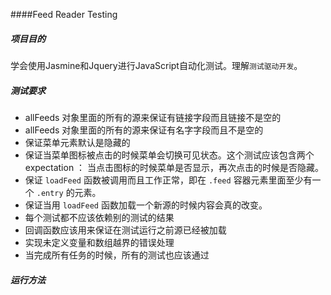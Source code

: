 ####Feed Reader Testing

##### 项目目的
学会使用Jasmine和Jquery进行JavaScript自动化测试。理解`测试驱动开发`。    
##### 测试要求
-   allFeeds 对象里面的所有的源来保证有链接字段而且链接不是空的
-   allFeeds 对象里面的所有的源来保证有名字字段而且不是空的
-   保证菜单元素默认是隐藏的
-   保证当菜单图标被点击的时候菜单会切换可见状态。这个测试应该包含两个 expectation ： 当点击图标的时候菜单是否显示，再次点击的时候是否隐藏。
-   保证 `loadFeed` 函数被调用而且工作正常，即在 `.feed` 容器元素里面至少有一个 `.entry` 的元素。
-   保证当用 `loadFeed` 函数加载一个新源的时候内容会真的改变。
-   每个测试都不应该依赖别的测试的结果
-   回调函数应该用来保证在测试运行之前源已经被加载
-   实现未定义变量和数组越界的错误处理
-   当完成所有任务的时候，所有的测试也应该通过
##### 运行方法
